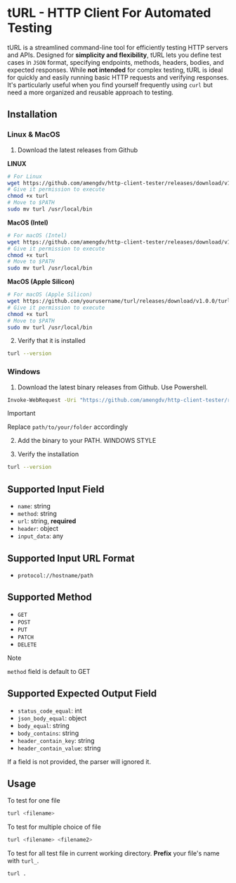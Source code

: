 # tURL - HTTP Client For Automated Testing

tURL is a streamlined command-line tool for efficiently testing HTTP servers and APIs.
Designed for **simplicity and flexibility**, tURL lets you define test cases in `JSON` format,
specifying endpoints, methods, headers, bodies, and expected responses.
While **not intended** for complex testing, tURL is ideal for quickly and easily running basic HTTP requests and verifying responses.
It's particularly useful when you find yourself frequently using `curl` but need a more organized and reusable approach to testing.

## Installation

### Linux & MacOS

1. Download the latest releases from Github

**LINUX**
```bash
# For Linux
wget https://github.com/amengdv/http-client-tester/releases/download/v1.0.0/turl-linux-amd64 -O turl
# Give it permission to execute
chmod +x turl
# Move to $PATH
sudo mv turl /usr/local/bin
```

**MacOS (Intel)**
```bash
# For macOS (Intel)
wget https://github.com/amengdv/http-client-tester/releases/download/v1.0.0/turl-darwin-amd64 -O turl
# Give it permission to execute
chmod +x turl
# Move to $PATH
sudo mv turl /usr/local/bin
```

**MacOS (Apple Silicon)**
```bash
# For macOS (Apple Silicon)
wget https://github.com/yourusername/turl/releases/download/v1.0.0/turl-darwin-arm64 -O turl
# Give it permission to execute
chmod +x turl
# Move to $PATH
sudo mv turl /usr/local/bin
```

2. Verify that it is installed

```bash
turl --version
```

### Windows

1. Download the latest binary releases from Github. Use Powershell.

```bash
Invoke-WebRequest -Uri "https://github.com/amengdv/http-client-tester/releases/download/v1.0.0/turl-windows-amd64.exe" -OutFile "C:\path\to\your\folder\turl.exe"
```
> [!IMPORTANT]
> Replace `path/to/your/folder` accordingly 

2. Add the binary to your PATH. WINDOWS STYLE

3. Verify the installation

```bash
turl --version
```

## Supported Input Field
- `name`: string
- `method`: string
- `url`: string, **required**
- `header`: object
- `input_data`: any

## Supported Input URL Format
- `protocol://hostname/path`

## Supported Method
- `GET`
- `POST`
- `PUT`
- `PATCH`
- `DELETE`

> [!NOTE]
> `method` field is default to GET

## Supported Expected Output Field
- `status_code_equal`: int
- `json_body_equal`: object
- `body_equal`: string
- `body_contains`: string
- `header_contain_key`: string
- `header_contain_value`: string

If a field is not provided, the parser will ignored it.

## Usage

To test for one file
```bash
turl <filename>
```

To test for multiple choice of file
```bash
turl <filename> <filename2>
```

To test for all test file in current working directory.
**Prefix** your file's name with `turl_`.
```bash
turl .
```
